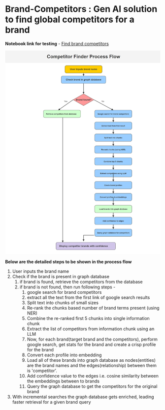 # Brand-Competitors : Gen AI solution to find global competitors for a brand 

**Notebook link for testing** - [Find brand competitors](url)

![Process Flow Diagram](process_flow_map.png)




**Below are the detailed steps to be shown in the process flow**

1) User inputs the brand name
2) Check if the brand is present in graph database
	1) if brand is found, retrieve the competitors from the database
	2) if brand is not found, then run following steps - 
		1) google search for brand competitors
		2) extract all the text from the first link of google search results
		3) Split text into chunks of small sizes
		4) Re-rank the chunks based number of brand terms present (using NER)
		5) Combine the re-ranked first 5 chunks into single information chunk
		6) Extract the list of competitors from information chunk using an LLM
		7) Now, for each brand(target brand and the competitors), perform google search, get stats for the brand and create a crisp profile for the brand
		8) Convert each profile into embedding
		9) Load all of these brands into graph database as nodes(entities) are the brand names and the edges(relationship) between them is 'competitor'.
		10) Add confidence value to the edges i.e. cosine similarity between the embeddings between to brands
		11) Query the graph database to get the competitors for the original brand
3) With incremental searches the graph database gets enriched, leading faster retrieval for a given brand query

